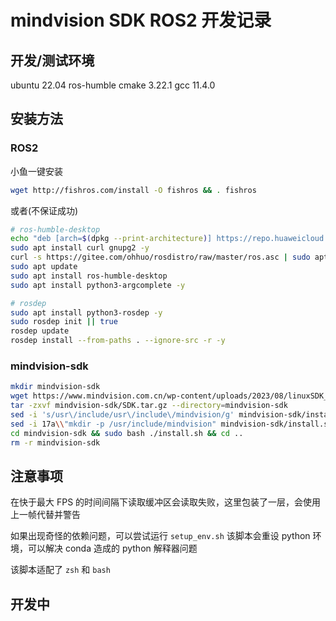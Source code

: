 # mindvision SDK ROS2 开发记录

## 开发/测试环境
ubuntu 22.04
ros-humble
cmake 3.22.1
gcc 11.4.0

## 安装方法

### ROS2

小鱼一键安装

```bash
wget http://fishros.com/install -O fishros && . fishros
```

或者(不保证成功)

```bash
# ros-humble-desktop
echo "deb [arch=$(dpkg --print-architecture)] https://repo.huaweicloud.com/ros2/ubuntu/ $(lsb_release -cs) main" | sudo tee /etc/apt/sources.list.d/ros2.list > /dev/null
sudo apt install curl gnupg2 -y
curl -s https://gitee.com/ohhuo/rosdistro/raw/master/ros.asc | sudo apt-key add -
sudo apt update    
sudo apt install ros-humble-desktop
sudo apt install python3-argcomplete -y

# rosdep
sudo apt install python3-rosdep -y
sudo rosdep init || true
rosdep update
rosdep install --from-paths . --ignore-src -r -y
```

### mindvision-sdk

```bash
mkdir mindvision-sdk
wget https://www.mindvision.com.cn/wp-content/uploads/2023/08/linuxSDK_V2.1.0.37.tar.gz -O mindvision-sdk/SDK.tar.gz
tar -zxvf mindvision-sdk/SDK.tar.gz --directory=mindvision-sdk
sed -i 's/usr\/include/usr\/include\/mindvision/g' mindvision-sdk/install.sh
sed -i 17a\\"mkdir -p /usr/include/mindvision" mindvision-sdk/install.sh
cd mindvision-sdk && sudo bash ./install.sh && cd ..
rm -r mindvision-sdk
```

## 注意事项

在快于最大 FPS 的时间间隔下读取缓冲区会读取失败，这里包装了一层，会使用上一帧代替并警告

如果出现奇怪的依赖问题，可以尝试运行 `setup_env.sh` 
该脚本会重设 python 环境，可以解决 conda 造成的 python 解释器问题

该脚本适配了 `zsh` 和 `bash`

## 开发中